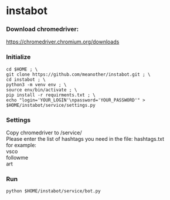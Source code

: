 # instabot

### Download chromedriver:
https://chromedriver.chromium.org/downloads


### Initialize
```shell script
cd $HOME ; \
git clone https://github.com/meanother/instabot.git ; \
cd instabot ; \
python3 -m venv env ; \
source env/bin/activate ; \
pip install -r requirments.txt ; \
echo "login='YOUR_LOGIN'\npassword='YOUR_PASSWORD'" > $HOME/instabot/service/settings.py
```

### Settings
Copy chromedriver to /service/  
Please enter the list of hashtags you need in the file: hashtags.txt  
for example:  
    vsco  
    followme  
    art  


### Run
```shell script
python $HOME/instabot/service/bot.py
```

